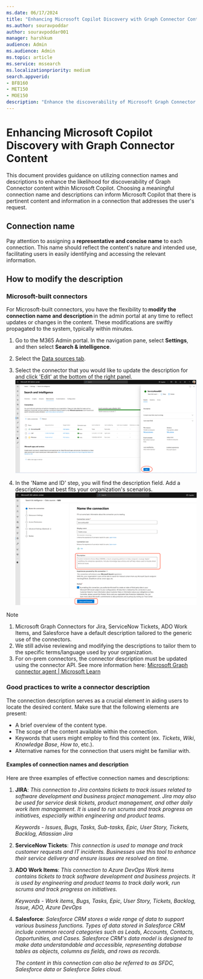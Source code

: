 ```yaml
---
ms.date: 06/17/2024
title: "Enhancing Microsoft Copilot Discovery with Graph Connector Content"
ms.author: souravpoddar
author: souravpoddar001
manager: harshkum
audience: Admin
ms.audience: Admin
ms.topic: article
ms.service: mssearch
ms.localizationpriority: medium
search.appverid:
- BFB160
- MET150
- MOE150
description: "Enhance the discoverability of Microsoft Graph Connector content within Microsoft Copilot."
---
```


# Enhancing Microsoft Copilot Discovery with Graph Connector Content

This document provides guidance on utilizing connection names and descriptions to enhance the likelihood for discoverability of Graph Connector content within Microsoft Copilot. Choosing a meaningful connection name and descriptions can inform Microsoft Copilot that there is pertinent content and information in a connection that addresses the user's request.

## Connection name

Pay attention to assigning a **representative and concise name** to each connection. This name should reflect the content's nature and intended use, facilitating users in easily identifying and accessing the relevant information.

## How to modify the description

### Microsoft-built connectors

For Microsoft-built connectors, you have the flexibility to **modify the connection name and description** in the admin portal at any time to reflect updates or changes in the content. These modifications are swiftly propagated to the system, typically within minutes.

   1. Go to the M365 Admin portal. In the navigation pane, select **Settings**, and then select **Search & intelligence**. 
   2. Select the [Data sources tab](https://admin.microsoft.com/Adminportal/Home#/MicrosoftSearch/Connectors).
   3. Select the connector that you would like to update the description for and click 'Edit' at the bottom of the right panel.
      ![Connection details pane](/MicrosoftSearch/media/connection-details-pane.png)

   4. In the 'Name and ID' step, you will find the description field. Add a description that best fits your organization's scenarios.
      ![Update the connection description](/MicrosoftSearch/media/update-the-connection-description.png)

   >[!Note]
   >1. Microsoft Graph Connectors for Jira, ServiceNow Tickets, ADO Work Items, and Salesforce have a default description tailored to the generic use of the connectors.
   >2. We still advise reviewing and modifying the descriptions to tailor them to the specific terms/language used by your organization.
   >3. For on-prem connectors, the connector description must be updated using the connector API. See more information here: [Microsoft Graph connector agent | Microsoft Learn](/MicrosoftSearch/graph-connector-agent.md)

   ### Good practices to write a connector description

   The connection description serves as a crucial element in aiding users to locate the desired content. Make sure that the following elements are present:
   * A brief overview of the content type. 
   * The scope of the content available within the connection. 
   * Keywords that users might employ to find this content (ex. _Tickets_, _Wiki_, _Knowledge Base_, _How to_, etc.).
   * Alternative names for the connection that users might be familiar with. 

#### Examples of connection names and description
Here are three examples of effective connection names and descriptions: 

1. **JIRA**: _This connection to Jira contains tickets to track issues related to software development and business project management. Jira may also be used for service desk tickets, product management, and other daily work item management. It is used to run scrums and track progress on initiatives, especially within engineering and product teams._

   _Keywords - Issues, Bugs, Tasks, Sub-tasks, Epic, User Story, Tickets, Backlog, Atlassian Jira_
2. **ServiceNow Tickets**: _This connection is used to manage and track customer requests and IT incidents. Businesses use this tool to enhance their service delivery and ensure issues are resolved on time._

3. **ADO Work Items**: _This connection to Azure DevOps Work items contains tickets to track software development and business projects. It is used by engineering and product teams to track daily work, run scrums and track progress on initiatives._

   _Keywords - Work items, Bugs, Tasks, Epic, User Story, Tickets, Backlog, Issue, ADO, Azure DevOps_

4. **Salesforce**: _Salesforce CRM stores a wide range of data to support various business functions. Types of data stored in Salesforce CRM include common record categories such as Leads, Accounts, Contacts, Opportunities, and Cases. Salesforce CRM's data model is designed to make data understandable and accessible, representing database tables as objects, columns as fields, and rows as records._

   _The content in this connection can also be referred to as SFDC, Salesforce data or Salesforce Sales cloud._
